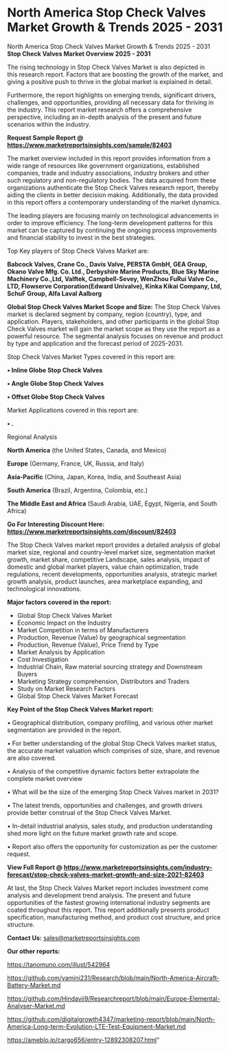 # North America Stop Check Valves Market Growth & Trends 2025 - 2031
North America Stop Check Valves Market Growth & Trends 2025 - 2031
<Strong> Stop Check Valves Market Overview 2025 - 2031</strong>

The rising technology in Stop Check Valves Market is also depicted in this research report. Factors that are boosting the growth of the market, and giving a positive push to thrive in the global market is explained in detail.

Furthermore, the report highlights on emerging trends, significant drivers, challenges, and opportunities, providing all necessary data for thriving in the industry. This report market research offers a comprehensive perspective, including an in-depth analysis of the present and future scenarios within the industry.

<strong>Request Sample Report @ <a href=https://www.marketreportsinsights.com/sample/82403>https://www.marketreportsinsights.com/sample/82403</a></strong>

The market overview included in this report provides information from a wide range of resources like government organizations, established companies, trade and industry associations, industry brokers and other such regulatory and non-regulatory bodies. The data acquired from these organizations authenticate the Stop Check Valves research report, thereby aiding the clients in better decision making. Additionally, the data provided in this report offers a contemporary understanding of the market dynamics.

The leading players are focusing mainly on technological advancements in order to improve efficiency. The long-term development patterns for this market can be captured by continuing the ongoing process improvements and financial stability to invest in the best strategies.

Top Key players of Stop Check Valves Market are:

<strong>Babcock Valves, Crane Co., Davis Valve, PERSTA GmbH, GEA Group, Okano Valve Mfg. Co. Ltd., Derbyshire Marine Products, Blue Sky Marine Machinery Co.,Ltd, Valftek, Campbell-Sevey, WenZhou FuRui Valve Co., LTD, Flowserve Corporation(Edward Univalve), Kinka Kikai Company, Ltd, SchuF Group, Alfa Laval Aalborg</strong>

<strong><b>Global Stop Check Valves Market Scope and Size:</b></strong>
The Stop Check Valves market is declared segment by company, region (country), type, and application. Players, stakeholders, and other participants in the global Stop Check Valves market will gain the market scope as they use the report as a powerful resource. The segmental analysis focuses on revenue and product by type and application and the forecast period of 2025-2031.

Stop Check Valves Market Types covered in this report are:

<strong>• Inline Globe Stop Check Valves

• Angle Globe Stop Check Valves

• Offset Globe Stop Check Valves</strong>

Market Applications covered in this report are:

<strong>• .</strong> 

Regional Analysis

<strong>North America</strong> (the United States, Canada, and Mexico)

<strong>Europe</strong> (Germany, France, UK, Russia, and Italy)

<strong>Asia-Pacific</strong> (China, Japan, Korea, India, and Southeast Asia)

<strong>South America</strong> (Brazil, Argentina, Colombia, etc.)

<strong>The Middle East and Africa</strong> (Saudi Arabia, UAE, Egypt, Nigeria, and South Africa)

<strong>Go For Interesting Discount Here: <a href=https://www.marketreportsinsights.com/discount/82403>https://www.marketreportsinsights.com/discount/82403</a></strong>

The Stop Check Valves market report provides a detailed analysis of global market size, regional and country-level market size, segmentation market growth, market share, competitive Landscape, sales analysis, impact of domestic and global market players, value chain optimization, trade regulations, recent developments, opportunities analysis, strategic market growth analysis, product launches, area marketplace expanding, and technological innovations.

<strong><b>Major factors covered in the report:</b></strong>
<ul>
  <li>Global Stop Check Valves Market </li>
  <li>Economic Impact on the Industry</li>
  <li>Market Competition in terms of Manufacturers</li>
  <li>Production, Revenue (Value) by geographical segmentation</li>
  <li>Production, Revenue (Value), Price Trend by Type</li>
  <li>Market Analysis by Application</li>
  <li>Cost Investigation</li>
  <li>Industrial Chain, Raw material sourcing strategy and Downstream Buyers</li>
  <li>Marketing Strategy comprehension, Distributors and Traders</li>
  <li>Study on Market Research Factors</li>
  <li>Global Stop Check Valves Market Forecast</li>
</ul>

<strong><b>Key Point of the Stop Check Valves Market report:</b></strong>

• Geographical distribution, company profiling, and various other market segmentation are provided in the report.

• For better understanding of the global Stop Check Valves market status, the accurate market valuation which comprises of size, share, and revenue are also covered.

• Analysis of the competitive dynamic factors better extrapolate the complete market overview

• What will be the size of the emerging Stop Check Valves market in 2031?

• The latest trends, opportunities and challenges, and growth drivers provide better construal of the Stop Check Valves Market.

• In-detail industrial analysis, sales study, and production understanding shed more light on the future market growth rate and scope.

• Report also offers the opportunity for customization as per the customer request.

<strong><b>View Full Report @ <a href=https://www.marketreportsinsights.com/industry-forecast/stop-check-valves-market-growth-and-size-2021-82403>https://www.marketreportsinsights.com/industry-forecast/stop-check-valves-market-growth-and-size-2021-82403</a></b></strong>


At last, the Stop Check Valves Market report includes investment come analysis and development trend analysis. The present and future opportunities of the fastest growing international industry segments are coated throughout this report. This report additionally presents product specification, manufacturing method, and product cost structure, and price structure.

<strong>Contact Us:</strong>
sales@marketreportsinsights.com

<strong>Our other reports:</strong>

<a href=https://tanomuno.com/illust/542964>https://tanomuno.com/illust/542964</a>

<a href=https://github.com/yamini231/Research/blob/main/North-America-Aircraft-Battery-Market.md>https://github.com/yamini231/Research/blob/main/North-America-Aircraft-Battery-Market.md</a>

<a href=https://github.com/Hindavii9/Researchreport/blob/main/Europe-Elemental-Analyser-Market.md>https://github.com/Hindavii9/Researchreport/blob/main/Europe-Elemental-Analyser-Market.md</a>

<a href=https://github.com/digitalgrowth4347/marketing-report/blob/main/North-America-Long-term-Evolution-LTE-Test-Equipment-Market.md>https://github.com/digitalgrowth4347/marketing-report/blob/main/North-America-Long-term-Evolution-LTE-Test-Equipment-Market.md</a>

<a href=https://ameblo.jp/cargo656/entry-12892308207.html>https://ameblo.jp/cargo656/entry-12892308207.html</a>"
